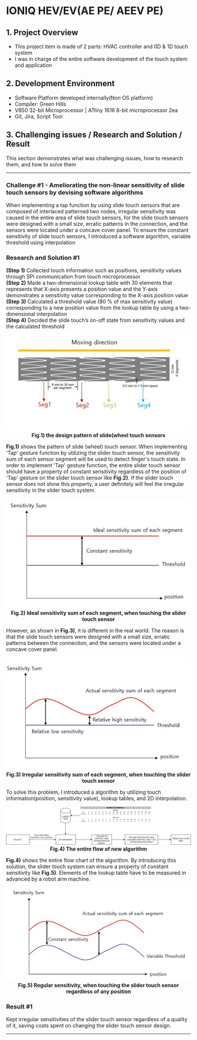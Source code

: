 # IONIQ HEV/EV(AE PE/ AEEV PE)

## 1. Project Overview
- This project item is made of 2 parts: HVAC controller and 0D & 1D touch system
- I was in charge of the entire software development of the touch system and application

## 2. Development Environment
-  Software Platform developed internally(Non OS platform)
-  Compiler: Green Hills
-  V850 32-bit Microprocessor | ATtiny 1616 8-bit microprocessor 2ea
-  Git, Jira, Script Tool

## 3. Challenging issues / Research and Solution / Result
This section demonstrates what was challenging issues, how to research them, and how to solve them

---
### Challenge #1 - Ameliorating the non-linear sensitivity of slide touch sensors by devising software algorithms
When implementing a tap function by using slide touch sensors that are composed of interlaced patterned two nodes, irregular sensitivity was caused in the entire area of slide touch sensors, for the slide touch sensors were designed with a small size, erratic patterns in the connection, and the sensors were located under a concave cover panel. To ensure the constant sensitivity of slide touch sensors, I introduced a software algorithm, variable threshold using interpolation

### Research and Solution #1
**(Step 1)** Collected touch information such as positions, sensitivity values through SPI communication from touch microprocessor<br>
**(Step 2)** Made a two-dimensional lookup table with 30 elements that represents that X-axis presents a position value and the Y-axis demonstrates a sensitivity value corresponding to the X-axis position value<br>
**(Step 3)** Calculated a threshold value (80 % of max sensitivity value) corresponding to a new position value from the lookup table by using a two-dimensional interpolation<br>
**(Step 4)** Decided the slide touch’s on-off state from sensitivity values and the calculated threshold<br>

<p align="center">
<img src="./Img/AEPE_Sensor.jpg"><br>
<strong>Fig.1) the design pattern of slide(wheel touch sensors</strong>
<p>

**Fig.1)** shows the pattern of slide (wheel) touch sensor. When implementing 'Tap' gesture function by utilizing the slider touch sensor, the sensitivity sum of each sensor segment will be used to detect finger's touch state. In order to implement 'Tap' gesture function, the entire slider touch sensor should have a property of constant sensitivity regardless of the position of 'Tap' gesture on the slider touch sensor like **Fig.2)**. If the slider touch sensor does not show this property, a user definitely will feel the irregular sensitivity in the slider touch system.

<p align="center">
<img src="./Img/AEPE_Delta1.jpg"><br>
<strong>Fig.2) Ideal sensitivity sum of each segment, when touching the slider touch sensor</strong>
<p>

However, as shown in **Fig.3)**, it is different in the real world. The reason is that the slide touch sensors were designed with a small size, erratic patterns between the connection, and the sensors were located under a concave cover panel.

<p align="center">
<img src="./Img/AEPE_Delta2.jpg"><br>
<strong>Fig.3) Irregular sensitivity sum of each segment, when touching the slider touch sensor</strong>
<p>

To solve this problem, I introduced a algorithm by utilizing touch information(position, sensitivity value), lookup tables, and 2D interpolation.

<p align="center">
<img src="./Img/AEPE_Flow.jpg"><br>
<strong>Fig.4) The entire flow of new algorithm</strong>
<p>

**Fig.4)** shows the entire flow chart of the algorithm. By introducing this solution, the slider touch system can ensure a property of constant sensitivity like **Fig.5)**. Elements of the lookup table have to be measured in advanced by a robot arm machine.

<p align="center">
<img src="./Img/AEPE_Delta3.jpg"><br>
<strong>Fig.5) Regular sensitivity, when touching the slider touch sensor regardless of any position</strong>
<p>

### Result #1
Kept irregular sensitivities of the slider touch sensor regardless of a quality of it, saving costs spent on changing the slider touch sensor design.<br>

---
